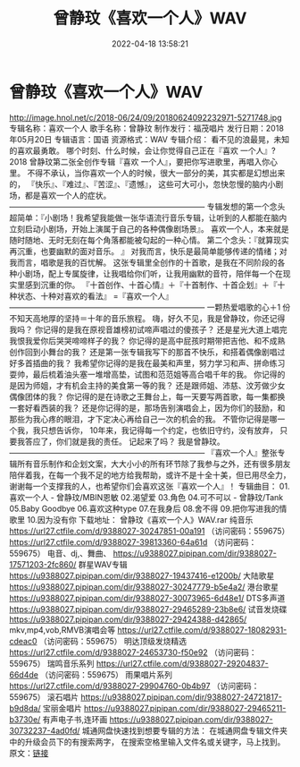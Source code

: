 ﻿---
title: 曾静玟《喜欢一个人》WAV
date: 2022-04-18 13:58:21
categories: WAV车载音乐、镜像
tags: 国语流行
---
# 曾静玟《喜欢一个人》WAV

http://image.hnol.net/c/2018-06/24/09/20180624092232971-5271748.jpg
专辑名称：喜欢一个人
歌手名称：曾静玟
制作发行：福茂唱片
发行日期：2018年05月20日
专辑语言：国语
资源格式：WAV
专辑介绍：
看不见的浪最晃，未知的喜欢最勇敢。
哪个时刻、什么时候，会让你觉得自己正在『喜欢
一个人』?
2018 曾静玟第二张全创作专辑『喜欢
一个人』，要把你写进歌里，再唱入你心里。
不得不承认，当你喜欢一个人的时候，很大一部分的美，其实都是幻想出来的，
『快乐』、『难过』、『苦涩』、『遗憾』，
这些可大可小，忽快忽慢的脑内小剧场，都是喜欢一个人的症状。
—————————————————————————
专辑发想的第一个念头超简单：『小剧场！我希望我能做一张华语流行音乐专辑，让听到的人都能在脑内立刻启动小剧场，开始上演属于自己的各种偶像剧场景』。
喜欢一个人，本来就是随时随地、无时无刻在每个角落都能被勾起的一种心情。
第二个念头：『就算现实再沉重，也要幽默的面对音乐。
』
对我而言，快乐是最简单能够传递的情绪；对我而言，唱歌是我的百忧解。
这张专辑里全创作的十首歌，是我在不同阶段的各种小剧场，配上专属旋律，让我唱给你们听，让我用幽默的音符，陪伴每一个在现实里感到沉重的你。
『十首创作、十首心情』＋『十首制作、十首企划』＋『十种状态、十种对喜欢的看法』
=『喜欢一个人』
—————————————————————————
一颗热爱唱歌的心＋1
份不知天高地厚的坚持＝十年的音乐旅程。
嗨，好久不见，我是曾静玟，你还记得我吗？
你记得的是我在原视音雄榜初试啼声唱过的傻孩子？
还是星光大道上唱完我恨我爱你后哭哭啼啼样子的我？
你记得的是高中屁孩时期带把吉他、和不成熟创作回到小舞台的我？
还是第一张专辑我写下的那首不快乐，和搭着偶像剧唱过好多首插曲的我？
我希望你记得的是我在最美和声里，努力学习和声、拼命练习耍帅，最后梳着油头塞一堆增高垫，试图和范范姐等高合唱千年的我。
你记得的是因为师姐，才有机会主持的美食第一等的我？
还是跟师姐、沛慈、汶芳做少女偶像团体的我？
你记得的是在诗歌之王舞台上，每一天要写两首歌，每一集都换一套好看西装的我？
还是你记得的是，那场告别演唱会上，因为你们的鼓励，和那些为我心疼的眼泪，才下定决心再给自己一次的机会的我。
不管你记得是哪一个我，我只想告诉你，
10年来，我记得每一个约定，也依旧守约，没有放弃，
只要我答应了，你们就是我的责任。
记起来了吗？
我是曾静玟。
—————————————————————————
『喜欢一个人』整张专辑所有音乐制作和企划文案，大大小小的所有环节除了我参与之外，还有很多朋友陪伴着我，在每一个我不足的地方给我帮助，或许不是十全十美，但已用尽全力，谢谢每一个支撑我的人，也希望你们会喜欢这张『喜欢一个人』！
专辑曲目：
01.喜欢一个人 -
曾静玟/MBIN恩敏
02.渴望爱
03.角色
04.可不可以 - 曾静玟/Tank
05.Baby Goodbye
06.喜欢这种type
07.在我身后
08.舍不得
09.把你写进我的情歌里
10.因为没有你
下载地址：
曾静玟《喜欢一个人》WAV.rar
纯音乐
https://url27.ctfile.com/d/9388027-30247851-00a191
（访问密码：559675）
https://url27.ctfile.com/d/9388027-39813360-64a61d
（访问密码：559675）
电音、dj,、舞曲、
https://u9388027.pipipan.com/dir/9388027-17571203-2fc860/
群星WAV专辑
https://u9388027.pipipan.com/dir/9388027-19437416-e1200b/
大陆歌星
https://u9388027.pipipan.com/dir/9388027-30247779-b5e4a2/
港台歌星
https://u9388027.pipipan.com/dir/9388027-30073965-6d48e1/
DTS多声道
https://u9388027.pipipan.com/dir/9388027-29465289-23b8e6/
试音发烧碟
https://u9388027.pipipan.com/dir/9388027-29424388-d42865/
mkv,mp4,vob,RMVB演唱会等
https://url27.ctfile.com/d/9388027-18082931-cdeac0
（访问密码：559675）
明达顶级发烧精选
https://url27.ctfile.com/d/9388027-24653730-f50e92
（访问密码：559675）
瑞鸣音乐系列
https://url27.ctfile.com/d/9388027-29204837-66d4de
（访问密码：559675）
雨果唱片系列
https://url27.ctfile.com/d/9388027-29904760-0b4b97
（访问密码：559675）
滚石唱片
https://u9388027.pipipan.com/dir/9388027-24721817-b9d8da/
宝丽金唱片
https://u9388027.pipipan.com/dir/9388027-29465211-b3730e/
有声电子书,连环画
https://u9388027.pipipan.com/dir/9388027-30732237-4ad0fd/
城通网盘快速找到想要专辑的方法：
在城通网盘专辑文件夹中的升级会员下的有搜索两字，
在搜索空格里输入文件名或关键字，马上找到。
原文：[链接](https://blog.sina.com.cn/s/blog_1647c7e7601030wpx.html)